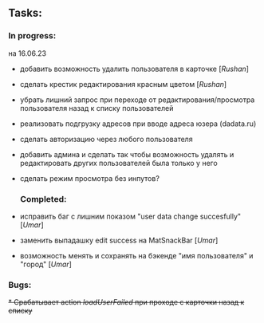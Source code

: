## Tasks:
  ### In progress:
на 16.06.23
* добавить возможность удалить пользователя в карточке [_Rushan_]
* сделать крестик редактирования красным цветом [_Rushan_]


* убрать лишний запрос при переходе от редактирования/просмотра пользователя назад к списку пользователей
* реализовать подгрузку адресов при вводе адреса юзера (dadata.ru)
* сделать авторизацию через любого пользователя
* добавить админа и сделать так чтобы возможность удалять и редактировать других пользователей была только у него


* сделать режим просмотра без инпутов?

  ### Completed:
* исправить баг с лишним показом "user data change succesfully" [_Umar_]
* заменить выпадашку edit success на MatSnackBar [_Umar_]
* возможность менять и сохранять на бэкенде "имя пользователя" и "город" [_Umar_]

### Bugs:

~~* Срабатывает action _loadUserFailed_ при проходе с карточки назад к списку~~

